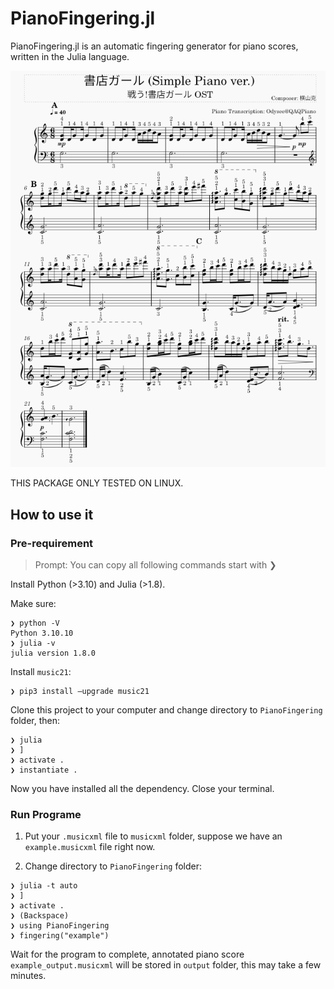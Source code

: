 # PianoFingering.jl

PianoFingering.jl is an automatic fingering generator for piano scores, written in the Julia language.

![image](./example.png)

THIS PACKAGE ONLY TESTED ON LINUX.

## How to use it

### Pre-requirement

> Prompt: You can copy all following commands start with ❯ 

Install Python (>3.10) and Julia (>1.8). 

Make sure:

``` shell
❯ python -V
Python 3.10.10
❯ julia -v
julia version 1.8.0
```

Install `music21`:

``` shell
❯ pip3 install –upgrade music21
```

Clone this project to your computer and change directory to `PianoFingering` folder, then:

``` shell
❯ julia
❯ ]
❯ activate .
❯ instantiate .
```

Now you have installed all the dependency. Close your terminal.

### Run Programe

1. Put your `.musicxml` file to `musicxml` folder, suppose we have an `example.musicxml` file right now.

2. Change directory to `PianoFingering` folder:

``` shell
❯ julia -t auto
❯ ]
❯ activate .
❯ (Backspace)
❯ using PianoFingering
❯ fingering("example")
```

Wait for the program to complete, annotated piano score `example_output.musicxml` will be stored in `output` folder, this may take a few minutes.
